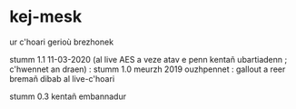 # kej-mesk
ur c'hoari gerioù brezhonek

stumm 1.1 11-03-2020 (al live AES a veze atav e penn kentañ ubartiadenn ; c'hwennet an draen) :
stumm 1.0 meurzh 2019
ouzhpennet : gallout a reer bremañ dibab al live-c'hoari

stumm 0.3
kentañ embannadur
